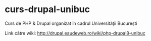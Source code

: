 # curs-drupal-unibuc
Curs de PHP &amp; Drupal organizat în cadrul Universității București  


Link către wiki: http://drupal.eaudeweb.ro/wiki/php-drupal8-unibuc
